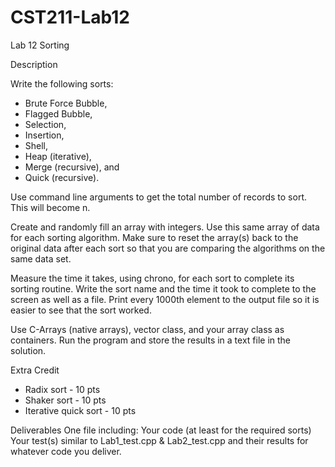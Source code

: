 # CST211-Lab12
Lab 12
Sorting

Description

Write the following sorts: 
* Brute Force Bubble, 
* Flagged Bubble, 
* Selection, 
* Insertion, 
* Shell, 
* Heap (iterative), 
* Merge (recursive), and 
* Quick (recursive).

Use command line arguments to get the total number of records to sort. This will become n.

Create and randomly fill an array with integers. 
Use this same array of data for each sorting algorithm. 
Make sure to reset the array(s) back to the original data after each sort so that you are comparing the algorithms on the same data set.

Measure the time it takes, using chrono, for each sort to complete its sorting routine. 
Write the sort name and the time it took to complete to the screen as well as a file. 
Print every 1000th element to the output file so it is easier to see that the sort worked.

Use C-Arrays (native arrays), vector class, and your array class as containers. Run the program and store the results in a text file in the solution.

Extra Credit
* Radix sort - 10 pts
* Shaker sort - 10 pts
* Iterative quick sort - 10 pts

Deliverables
One file including:
Your code (at least for the required sorts)
Your test(s) similar to Lab1_test.cpp & Lab2_test.cpp and their results for whatever code you deliver.

